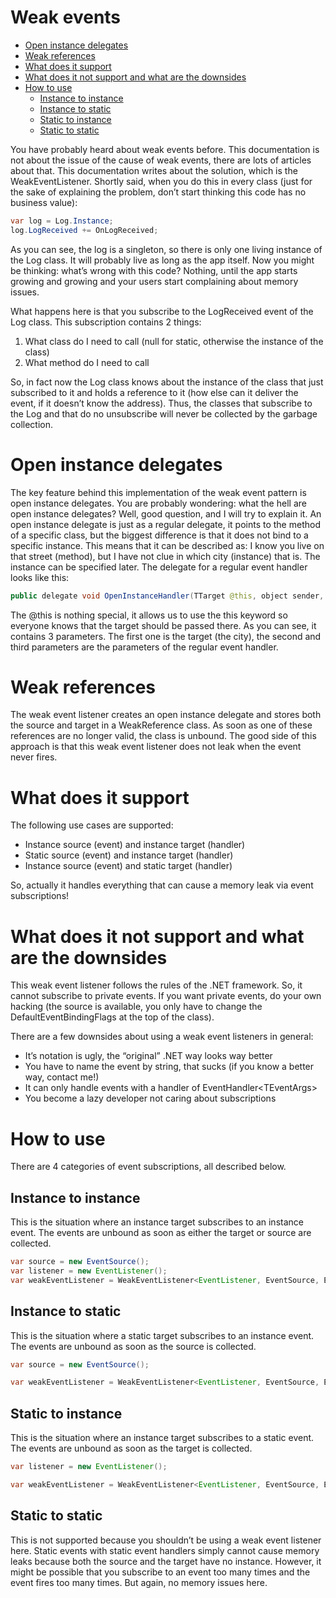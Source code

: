 # Weak events

-   [Open instance delegates](#Weakevents-Openinstancedelegates)
-   [Weak references](#Weakevents-Weakreferences)
-   [What does it support](#Weakevents-Whatdoesitsupport)
-   [What does it not support and what are the downsides](#Weakevents-Whatdoesitnotsupportandwhatarethedownsides)
-   [How to use](#Weakevents-Howtouse)
    -   [Instance to instance](#Weakevents-Instancetoinstance)
    -   [Instance to static](#Weakevents-Instancetostatic)
    -   [Static to instance](#Weakevents-Statictoinstance)
    -   [Static to static](#Weakevents-Statictostatic)

You have probably heard about weak events before. This documentation is not about the issue of the cause of weak events, there are lots of articles about that. This documentation writes about the solution, which is the WeakEventListener. Shortly said, when you do this in every class (just for the sake of explaining the problem, don’t start thinking this code has no business value):

``` {.java data-syntaxhighlighter-params="brush: java; gutter: false; theme: Confluence" data-theme="Confluence" style="brush: java; gutter: false; theme: Confluence"}
var log = Log.Instance;
log.LogReceived += OnLogReceived;
```

As you can see, the log is a singleton, so there is only one living instance of the Log class. It will probably live as long as the app itself. Now you might be thinking: what’s wrong with this code? Nothing, until the app starts growing and growing and your users start complaining about memory issues.

What happens here is that you subscribe to the LogReceived event of the Log class. This subscription contains 2 things:

1.  What class do I need to call (null for static, otherwise the instance of the class)
2.  What method do I need to call

So, in fact now the Log class knows about the instance of the class that just subscribed to it and holds a reference to it (how else can it deliver the event, if it doesn’t know the address). Thus, the classes that subscribe to the Log and that do no unsubscribe will never be collected by the garbage collection.

# Open instance delegates

The key feature behind this implementation of the weak event pattern is open instance delegates. You are probably wondering: what the hell are open instance delegates? Well, good question, and I will try to explain it. An open instance delegate is just as a regular delegate, it points to the method of a specific class, but the biggest difference is that it does not bind to a specific instance. This means that it can be described as: I know you live on that street (method), but I have not clue in which city (instance) that is. The instance can be specified later. The delegate for a regular event handler looks like this:

``` {.java data-syntaxhighlighter-params="brush: java; gutter: false; theme: Confluence" data-theme="Confluence" style="brush: java; gutter: false; theme: Confluence"}
public delegate void OpenInstanceHandler(TTarget @this, object sender, TEventArgs e);
```

The @this is nothing special, it allows us to use the this keyword so everyone knows that the target should be passed there. As you can see, it contains 3 parameters. The first one is the target (the city), the second and third parameters are the parameters of the regular event handler.

# Weak references

The weak event listener creates an open instance delegate and stores both the source and target in a WeakReference class. As soon as one of these references are no longer valid, the class is unbound. The good side of this approach is that this weak event listener does not leak when the event never fires.

# What does it support

The following use cases are supported:

-   Instance source (event) and instance target (handler)
-   Static source (event) and instance target (handler)
-   Instance source (event) and static target (handler)

So, actually it handles everything that can cause a memory leak via event subscriptions!

# What does it not support and what are the downsides

This weak event listener follows the rules of the .NET framework. So, it cannot subscribe to private events. If you want private events, do your own hacking (the source is available, you only have to change the DefaultEventBindingFlags at the top of the class).

There are a few downsides about using a weak event listeners in general:

-   It’s notation is ugly, the “original” .NET way looks way better
-   You have to name the event by string, that sucks (if you know a better way, contact me!)
-   It can only handle events with a handler of EventHandler\<TEventArgs\>
-   You become a lazy developer not caring about subscriptions

# How to use

There are 4 categories of event subscriptions, all described below.

## Instance to instance

This is the situation where an instance target subscribes to an instance event. The events are unbound as soon as either the target or source are collected.

``` {.java data-syntaxhighlighter-params="brush: java; gutter: false; theme: Confluence" data-theme="Confluence" style="brush: java; gutter: false; theme: Confluence"}
var source = new EventSource();
var listener = new EventListener();
var weakEventListener = WeakEventListener<EventListener, EventSource, EventArgs>.SubscribeToWeakEvent(listener, source, "PublicEvent", listener.OnPublicEvent);
```

## Instance to static

This is the situation where a static target subscribes to an instance event. The events are unbound as soon as the source is collected.

``` {.java data-syntaxhighlighter-params="brush: java; gutter: false; theme: Confluence" data-theme="Confluence" style="brush: java; gutter: false; theme: Confluence"}
var source = new EventSource();

var weakEventListener = WeakEventListener<EventListener, EventSource, EventArgs>.SubscribeToWeakEvent(null, source, "PublicEvent", EventListener.OnEventStaticHandler);
```

## Static to instance

This is the situation where an instance target subscribes to a static event. The events are unbound as soon as the target is collected.

``` {.java data-syntaxhighlighter-params="brush: java; gutter: false; theme: Confluence" data-theme="Confluence" style="brush: java; gutter: false; theme: Confluence"}
var listener = new EventListener();

var weakEventListener = WeakEventListener<EventListener, EventSource, EventArgs>.SubscribeToWeakEvent(listener, null, "StaticEvent", listener.OnPublicEvent);
```

## Static to static

This is not supported because you shouldn’t be using a weak event listener here. Static events with static event handlers simply cannot cause memory leaks because both the source and the target have no instance. However, it might be possible that you subscribe to an event too many times and the event fires too many times. But again, no memory issues here.

